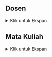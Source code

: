 ## Dosen
<details>
<summary> Klik untuk Ekspan </summary>

### Create Dosen 
<table>
<tr>
    <td> <b>URL</b> </td>
    <td> {{baseURL}}/api/v1/dosen </td>
</tr>
<tr>
    <td> <b>Method</b> </td>
    <td> POST </td>
</tr>
<tr>
    <td> <b>Header</b> </td>
    <td> Authorization : Bearer Token  </td>
</tr>
<tr>
<td> <b>Body</b> </td>
<td>

``` json
{
    "nama" : "MASHUM ABDUL JABBAR",
    "alamat" : "Bogor"
}    
```

</td>
</tr>
<tr>
<td> <b>Respon Success</b> </td>
<td>

``` json
{
    "code" : 201,
    "message" : "Data Dosen berhasil diinput",
    "data" : {
        "id" : 1003,
        "nama" : "MASHUM ABDUL JABBAR",
        "alamat" : "Bogor"
    } 
}    
```

</td>
</tr>
<tr>
<td> <b>Respon Conflict</b> </td>
<td>

``` json
{
    "code" : 409,
    "message" : "Nama Dosen Telah digunakan",
    "data" : {
        "value" : "MASHUM ABDUL JABBAR",
        "property" : "nama",
        "location" : "body"
    } 
}    
```

</td>
</tr>
</table>


### Read Dosen By Id
<table>
<tr>
    <td> <b>URL</b> </td>
    <td> {{baseURL}}/api/v1/dosen </td>
</tr>
<tr>
    <td> <b>Example</b> </td>
    <td> {{baseURL}}/api/v1/dosen?id=1003 </td>
</tr>
<tr>
    <td> <b>Method</b> </td>
    <td> GET </td>
</tr>
<tr>
    <td> <b>Header</b> </td>
    <td> Authorization : Bearer Token  </td>
</tr>
<tr>
<td> <b>Query</b> </td>
<td> id=1003 </td>
</tr>
<tr>
<td> <b>Respon Success</b> </td>
<td>

``` json
{
    "code" : 200,
    "message" : "sukses",
    "data" : {
        "id" : 1003,
        "nama" : "MASHUM ABDUL JABBAR",
        "alamat" : "Bogor"
    } 
}    
```

</td>
</tr>
<tr>
<td> <b>Respon Not Found</b> </td>
<td>

``` json
{
    "code" : 404,
    "message" : "ID Dosen tidak ditemukan",
    "data" : {
        "value" : 1003,
        "property" : "id",
        "location" : "query"
    } 
}    
```

</td>
</tr>
</table>


### Read Dosen All
<table>
<tr>
    <td> <b>URL</b> </td>
    <td> {{baseURL}}/api/v1/dosen </td>
</tr>
<tr>
    <td> <b>Method</b> </td>
    <td> GET </td>
</tr>
<tr>
    <td> <b>Header</b> </td>
    <td> Authorization : Bearer Token  </td>
</tr>
<tr>
<td> <b>Respon Success</b> </td>
<td>

``` json
{
    "code" : 200,
    "message" : "Sukses",
    "data" : [
        {
            "id" : 1001,
            "nama" : "	MUHAMMAD ENCEP",
            "alamat" : "Bogor"
        },
        {
            "id" : 1002,
            "nama" : "HILMY ALIY ANDRA PUTRA",
            "alamat" : "Bogor"
        },
        {
            "id" : 1003,
            "nama" : "MASHUM ABDUL JABBAR",
            "alamat" : "Bogor"
        },
        {
            "id" : 1004,
            "nama" : "RISDIANTO IRAWAN",
            "alamat" : "Bogor"
        },
        {
            "id" : 1005,
            "nama" : "UUS FIRDAUS",
            "alamat" : "Bekasi"
        },
        {
            "id" : 1006,
            "nama" : "AZHARUDIN",
            "alamat" : "Bogor"
        },
        {
            "id" : 1007,
            "nama" : "MULIL KHAIRA",
            "alamat" : "Bogor"
        }
    ]
}    
```

</td>
</tr>
</table>

### Update Dosen
<table>
<tr>
    <td> <b>URL</b> </td>
    <td> {{baseURL}}/api/v1/dosen </td>
</tr>
<tr>
    <td> <b>Method</b> </td>
    <td> PUT </td>
</tr>
<tr>
    <td> <b>Header</b> </td>
    <td> Authorization : Bearer Token  </td>
</tr>
<tr>
<td> <b>Body</b> </td>
<td>

``` json
{
    "id" : 1005,
    "nama" : "UUS FIRDAUS",
    "alamat" : "Bogor"
}    
```

</td>
</tr>
<tr>
<td> <b>Respon Success</b> </td>
<td>

``` json
{
    "code" : 201,
    "message" : "Data Dosen Berhasil diubah",
    "data" : {
        "id" : 1005,
        "nama" : "UUS FIRDAUS",
        "alamat" : "Bekasi"
    } 
}    
```

</td>
</tr>
<tr>
<td> <b>Respon Conflict</b> </td>
<td>

``` json
{
    "code" : 409,
    "message" : "Nama Dosen Telah digunakan",
    "data" : {
        "value" : "UUS FIRDAUS",
        "property" : "nama",
        "location" : "body"
    } 
}    
```

</td>
</tr>
<tr>
<td> <b>Respon Not Found</b> </td>
<td>

``` json
{
    "code" : 404,
    "message" : "ID Dosen tidak ditemukan",
    "data" : {
        "value" : 1005,
        "property" : "id",
        "location" : "body"
    } 
}    
```

</td>
</tr>
</table>

### Delete Dosen
<table>
<tr>
    <td> <b>URL</b> </td>
    <td> {{baseURL}}/api/v1/dosen </td>
</tr>
<tr>
    <td> <b>Example</b> </td>
    <td> {{baseURL}}/api/v1/dosen?id=1003 </td>
</tr>
<tr>
    <td> <b>Method</b> </td>
    <td> DELETE </td>
</tr>
<tr>
    <td> <b>Header</b> </td>
    <td> Authorization : Bearer Token  </td>
</tr>
<tr>
<td> <b>Query</b> </td>
<td> id=1003 </td>
</tr>
<tr>
<td> <b>Respon Success</b> </td>
<td>

``` json
{
    "code" : 200,
    "message" : "Sukses dihapus",
    "data" : [] 
}    
```

</td>
</tr>
<tr>
<td> <b>Respon Not Found</b> </td>
<td>

``` json
{
    "code" : 404,
    "message" : "ID Dosen tidak ditemukan",
    "data" : {
        "value" : 1003,
        "property" : "id",
        "location" : "query"
    } 
}    
```

</td>
</tr>
</table>
</details>

## Mata Kuliah
<details>
<summary> Klik untuk Ekspan </summary>

### Create Mata kuliah
<table>
<tr>
    <td> <b>URL</b> </td>
    <td> {{baseURL}}/api/v1/matkul </td>
</tr>
<tr>
    <td> <b>Method</b> </td>
    <td> POST </td>
</tr>
<tr>
    <td> <b>Header</b> </td>
    <td> Authorization : Bearer Token  </td>
</tr>
<tr>
<td> <b>Body</b> </td>
<td>

``` json
{
    "matkul" : "Pemrograman Berbasis Web",
    "dosen penguji" : "MASHUM ABDUL JABBAR",
    "sks" : 3
}    
```

</td>
</tr>
<tr>
<td> <b>Respon Success</b> </td>
<td>

``` json
{
    "code" : 201,
    "message" : "Data Matkul Berhasil diinput",
    "data" : {
        "kodemk" : 01,
        "matkul" : "Pemrograman Berbasis Web",
        "dosen penguji" : "MASHUM ABDUL JABBAR",
        "sks" : 3
    } 
}    
```

</td>
</tr>
<tr>
<td> <b>Respon Conflict</b> </td>
<td>

``` json
{
    "code" : 409,
    "message" : "Nama Matkul Telah digunakan",
    "data" : {
        "value" : "Pemrograman Berbasis Web",
        "property" : "nama",
        "location" : "body"
    } 
}    
```

</td>
</tr>
</table>


### Read Matkul By Kodemk
<table>
<tr>
    <td> <b>URL</b> </td>
    <td> {{baseURL}}/api/v1/matkul </td>
</tr>
<tr>
    <td> <b>Example</b> </td>
    <td> {{baseURL}}/api/v1/matkul?kodemk=01 </td>
</tr>
<tr>
    <td> <b>Method</b> </td>
    <td> GET </td>
</tr>
<tr>
    <td> <b>Header</b> </td>
    <td> Authorization : Bearer Token  </td>
</tr>
<tr>
<td> <b>Query</b> </td>
<td> kodemk=01 </td>
</tr>
<tr>
<td> <b>Respon Success</b> </td>
<td>

``` json
{
    "code" : 200,
    "message" : "Sukses",
    "data" : {
        "kodemk" : 01,
        "nama" : "Pemrograman Berbasis Web",
        "dosen penguji" : "MASHUM ABDUL JABBAR",
        "sks" : 3
    } 
}    
```

</td>
</tr>
<tr>
<td> <b>Respon Not Found</b> </td>
<td>

``` json
{
    "code" : 404,
    "message" : "Kode Mata Kuliah tidak ditemukan",
    "data" : {
        "value" : 01,
        "property" : "kodemk",
        "location" : "query"
    } 
}    
```

</td>
</tr>
</table>


### Read Matkul All
<table>
<tr>
    <td> <b>URL</b> </td>
    <td> {{baseURL}}/api/v1/matkul </td>
</tr>
<tr>
    <td> <b>Method</b> </td>
    <td> GET </td>
</tr>
<tr>
    <td> <b>Header</b> </td>
    <td> Authorization : Bearer Token  </td>
</tr>
<tr>
<td> <b>Respon Success</b> </td>
<td>

``` json
{
    "code" : 200,
    "message" : "Sukses",
    "data" : [
        {
            "kodemk" : 01,
            "matkul" : "Pemrograman Berbasis Web",
            "dosen penguji" : "MASHUM ABDUL JABBAR",
            "sks" : 3
        },
        {
            "kodemk" : 02,
            "matkul" : "Basis Data 2",
            "dosen penguji" : "UUS FIRDAUS",
            "sks" : 3
        },
        {
            "kodemk" : 03,
            "matkul" : "JARINGAN KOMPUTER",
            "dosen penguji" : "AZHARUDIN",
            "sks" : 3
        },
        {
            "kodemk" : 04,
            "matkul" : "Aljabar Linear",
            "dosen penguji" : "HILMY ALIY ANDRA PUTRA",
            "sks" : 3
        }
    ]
}    
```

</td>
</tr>
</table>

### Update Matkul
<table>
<tr>
    <td> <b>URL</b> </td>
    <td> {{baseURL}}/api/v1/matkul </td>
</tr>
<tr>
    <td> <b>Method</b> </td>
    <td> PUT </td>
</tr>
<tr>
    <td> <b>Header</b> </td>
    <td> Authorization : Bearer Token  </td>
</tr>
<tr>
<td> <b>Body</b> </td>
<td>

``` json
{
    "kodemk" : 01,
    "matkul" : "BAHASA PEMROGRAMAN 2",
    "dosen penguji" : "MASHUM ABDUL JABBAR",
    "sks" : 4
}    
```

</td>
</tr>
<tr>
<td> <b>Respon Success</b> </td>
<td>

``` json
{
    "code" : 201,
    "message" : "Data Matkul Berhasil diubah",
    "data" : {
        "kodemk" : 01,
        "matkul" : "BAHASA PEMROGRAMAN 2",
        "dosen penguji" : "MASHUM ABDUL JABBAR",
        "sks" : 4
    } 
}    
```

</td>
</tr>
<tr>
<td> <b>Respon Conflict</b> </td>
<td>

``` json
{
    "code" : 409,
    "message" : "Nama Matkul Telah digunakan",
    "data" : {
        "value" : "BAHASA PEMROGRAMAN 2",
        "property" : "nama",
        "location" : "body"
    } 
}    
```

</td>
</tr>
<tr>
<td> <b>Respon Not Found</b> </td>
<td>

``` json
{
    "code" : 404,
    "message" : "Kode Mata Kuliah tidak ditemukan",
    "data" : {
        "value" : 01,
        "property" : "kodemk",
        "location" : "body"
    } 
}    
```

</td>
</tr>
</table>

### Delete Matkul
<table>
<tr>
    <td> <b>URL</b> </td>
    <td> {{baseURL}}/api/v1/matkul </td>
</tr>
<tr>
    <td> <b>Example</b> </td>
    <td> {{baseURL}}/api/v1/matkul?kodemk=01 </td>
</tr>
<tr>
    <td> <b>Method</b> </td>
    <td> DELETE </td>
</tr>
<tr>
    <td> <b>Header</b> </td>
    <td> Authorization : Bearer Token  </td>
</tr>
<tr>
<td> <b>Query</b> </td>
<td> kodemk=01 </td>
</tr>
<tr>
<td> <b>Respon Success</b> </td>
<td>

``` json
{
    "code" : 200,
    "message" : "Sukses dihapus",
    "data" : [] 
}    
```

</td>
</tr>
<tr>
<td> <b>Respon Not Found</b> </td>
<td>

``` json
{
    "code" : 404,
    "message" : "Kode Mata Kuliah tidak ditemukan",
    "data" : {
        "value" : 01,
        "property" : "kodemk",
        "location" : "query"
    } 
}    
```

</td>
</tr>
</table>
</details>